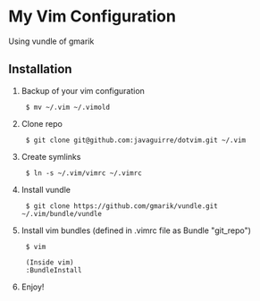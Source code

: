 My Vim Configuration
====================

Using vundle of gmarik

Installation
-------------

1. Backup of your vim configuration

        $ mv ~/.vim ~/.vimold

2. Clone repo

        $ git clone git@github.com:javaguirre/dotvim.git ~/.vim

3. Create symlinks

        $ ln -s ~/.vim/vimrc ~/.vimrc

4. Install vundle

        $ git clone https://github.com/gmarik/vundle.git ~/.vim/bundle/vundle

5. Install vim bundles (defined in .vimrc file as Bundle "git_repo")

        $ vim

        (Inside vim)
        :BundleInstall

6. Enjoy!
